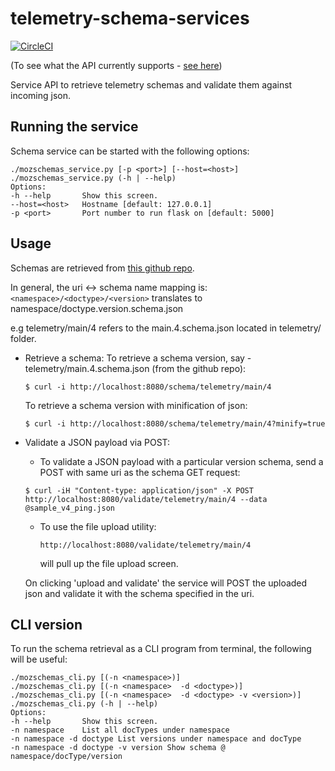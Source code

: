 # telemetry-schema-services
[![CircleCI](https://circleci.com/gh/purukaushik/telemetry-schema-service.svg?style=svg)](https://circleci.com/gh/purukaushik/telemetry-schema-service)

(To see what the API currently supports - [see here](/API.md))

Service API to retrieve telemetry schemas and validate them against incoming json.
	
## Running the service ##

  Schema service can be started with the following options:

    ./mozschemas_service.py [-p <port>] [--host=<host>]
    ./mozschemas_service.py (-h | --help)
    Options:
    -h --help       Show this screen.
    --host=<host>   Hostname [default: 127.0.0.1]
    -p <port>       Port number to run flask on [default: 5000]


 
## Usage ##
  Schemas are retrieved from [this github repo](https://github.com/mozilla-services/mozilla-pipeline-schemas).
  
  
  In general, the uri <-> schema name mapping is:
  `<namespace>/<doctype>/<version>` translates to namespace/doctype.version.schema.json
  
  e.g telemetry/main/4 refers to the main.4.schema.json located in telemetry/ folder.
  

  * Retrieve a schema:
     To retrieve a schema version, say - telemetry/main.4.schema.json (from the github repo):

        $ curl -i http://localhost:8080/schema/telemetry/main/4
	 To retrieve a schema version with minification of json:
	 
        $ curl -i http://localhost:8080/schema/telemetry/main/4?minify=true
			
   
  * Validate a JSON payload via POST:
	  * To validate a JSON payload with a particular version schema, send a POST with same uri as the schema GET request:
	  
	  `$ curl -iH "Content-type: application/json" -X POST http://localhost:8080/validate/telemetry/main/4 --data @sample_v4_ping.json`
	  * To use the file upload utility:
	  
            http://localhost:8080/validate/telemetry/main/4
			
		will pull up the file upload screen.
		
		
   	On clicking 'upload and validate' the service will POST the uploaded json and validate it with the schema specified in the uri.

## CLI version
To run the schema retrieval as a CLI program from terminal, the following will be useful:

    ./mozschemas_cli.py [(-n <namespace>)]
    ./mozschemas_cli.py [(-n <namespace>  -d <doctype>)]
    ./mozschemas_cli.py [(-n <namespace>  -d <doctype> -v <version>)]
    ./mozschemas_cli.py (-h | --help)
    Options:
    -h --help       Show this screen.
    -n namespace    List all docTypes under namespace
    -n namespace -d doctype List versions under namespace and docType
    -n namespace -d doctype -v version Show schema @ namespace/docType/version
